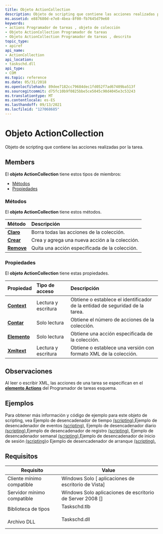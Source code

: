 ```yaml
---
title: Objeto ActionCollection
description: Objeto de scripting que contiene las acciones realizadas por la tarea.
ms.assetid: e887680d-e7e8-4bea-8f00-fb7645d79e60
keywords:
- actions Programador de tareas , objeto de colección
- Objeto ActionCollection Programador de tareas
- Objeto ActionCollection Programador de tareas , descrito
topic_type:
- apiref
api_name:
- ActionCollection
api_location:
- taskschd.dll
api_type:
- COM
ms.topic: reference
ms.date: 05/31/2018
ms.openlocfilehash: 89dee7182cc79684dec1fd052f7ad67409ba513f
ms.sourcegitcommit: d75fc10b9f0825bbe5ce5045c90d4045e3c53243
ms.translationtype: MT
ms.contentlocale: es-ES
ms.lasthandoff: 09/13/2021
ms.locfileid: "127068685"
---
```

# <a name="actioncollection-object"></a>Objeto ActionCollection

Objeto de scripting que contiene las acciones realizadas por la tarea.

## <a name="members"></a>Members

El **objeto ActionCollection** tiene estos tipos de miembros:

-   [Métodos](#methods)
-   [Propiedades](#properties)

### <a name="methods"></a>Métodos

El **objeto ActionCollection** tiene estos métodos.



| Método                                    | Descripción                                                 |
|:------------------------------------------|:------------------------------------------------------------|
| [**Claro**](actioncollection-clear.md)   | Borra todas las acciones de la colección.<br/>      |
| [**Crear**](actioncollection-create.md) | Crea y agrega una nueva acción a la colección.<br/> |
| [**Remove**](actioncollection-remove.md) | Quita una acción especificada de la colección.<br/>  |



 

### <a name="properties"></a>Propiedades

El **objeto ActionCollection** tiene estas propiedades.



| Propiedad                                               | Tipo de acceso           | Descripción                                                           |
|:-------------------------------------------------------|:----------------------|:----------------------------------------------------------------------|
| [**Context**](actioncollection-context.md)<br/> | Lectura y escritura<br/> | Obtiene o establece el identificador de la entidad de seguridad de la tarea.<br/> |
| [**Contar**](actioncollection-count.md)<br/>     | Solo lectura<br/>  | Obtiene el número de acciones de la colección.<br/>              |
| [**Elemento**](actioncollection-item.md)<br/>       | Solo lectura<br/>  | Obtiene una acción especificada de la colección.<br/>               |
| [**Xmltext**](actioncollection-xmltext.md)<br/> | Lectura y escritura<br/> | Obtiene o establece una versión con formato XML de la colección.<br/>   |



 

## <a name="remarks"></a>Observaciones

Al leer o escribir XML, las acciones de una tarea se especifican en el [**elemento Actions**](taskschedulerschema-actions-tasktype-element.md) del Programador de tareas esquema.

## <a name="examples"></a>Ejemplos

Para obtener más información y código de ejemplo para este objeto de scripting, vea Ejemplo de desencadenador de tiempo [(scripting),](time-trigger-example--scripting-.md)Ejemplo de desencadenador de eventos [(scripting)](https://www.bing.com/search?q=Event+Trigger+Example+(Scripting)), Ejemplo de desencadenador diario [(scripting),](daily-trigger-example--scripting-.md)Ejemplo de desencadenador de registro [(scripting)](registration-trigger-example--scripting-.md), Ejemplo de desencadenador semanal [(scripting),](weekly-trigger-example--scripting-.md)Ejemplo de desencadenador de inicio de sesión [(scripting)](logon-trigger-example--scripting-.md)o Ejemplo de desencadenador de arranque [(scripting).](boot-trigger-example--scripting-.md)

## <a name="requirements"></a>Requisitos



| Requisito | Value |
|-------------------------------------|-----------------------------------------------------------------------------------------|
| Cliente mínimo compatible<br/> | Windows Solo \[ aplicaciones de escritorio de Vista\]<br/>                                          |
| Servidor mínimo compatible<br/> | Windows Solo aplicaciones de escritorio de Server 2008 \[\]<br/>                                    |
| Biblioteca de tipos<br/>             | <dl> <dt>Taskschd.tlb</dt> </dl> |
| Archivo DLL<br/>                      | <dl> <dt>Taskschd.dll</dt> </dl> |



 

 





